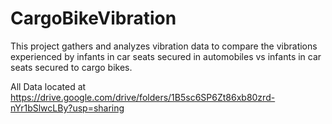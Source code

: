 # CargoBikeVibration

This project gathers and analyzes vibration data to compare the vibrations experienced by infants in car seats secured in automobiles vs infants in car seats secured to cargo bikes. 

All Data located at 
https://drive.google.com/drive/folders/1B5sc6SP6Zt86xb80zrd-nYr1bSlwcLBy?usp=sharing
